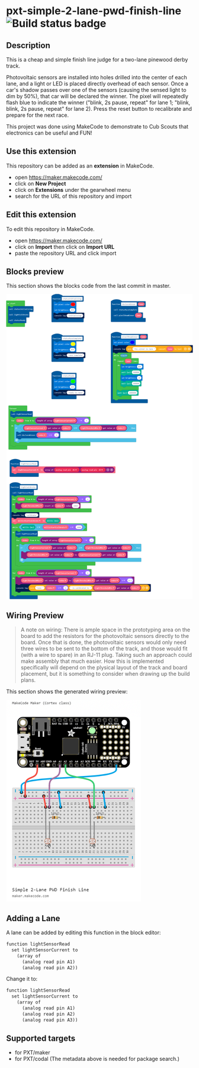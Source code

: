# pxt-simple-2-lane-pwd-finish-line ![Build status badge](https://github.com/ckxng/pxt-simple-pwd-finish-line-judge/workflows/MakeCode/badge.svg)

## Description

This is a cheap and simple finish line judge for a two-lane pinewood derby track.

Photovoltaic sensors are installed into holes drilled into the center of each lane, and a light or LED is placed directly overhead of each sensor.  Once a car's shadow passes over one of the sensors (causing the sensed light to dim by 50%), that car will be declared the winner.  The pixel will repeatedly flash blue to indicate the winner  ("blink, 2s pause, repeat" for lane 1; "blink, blink, 2s pause, repeat" for lane 2).  Press the reset button to recalibrate and prepare for the next race.

This project was done using MakeCode to demonstrate to Cub Scouts that electronics can be useful and FUN!

## Use this extension

This repository can be added as an **extension** in MakeCode.

* open https://maker.makecode.com/
* click on **New Project**
* click on **Extensions** under the gearwheel menu
* search for the URL of this repository and import

## Edit this extension

To edit this repository in MakeCode.

* open https://maker.makecode.com/
* click on **Import** then click on **Import URL**
* paste the repository URL and click import

## Blocks preview

This section shows the blocks code from the last commit in master.

![A rendered view of the blocks](https://github.com/ckxng/pxt-simple-pwd-finish-line-judge/raw/master/.makecode/blocks.png)

## Wiring Preview

> A note on wiring: There is ample space in the prototyping area on the board to add the resistors for the photovoltaic sensors directly to the board.  Once that is done, the photovoltaic sensors would only need three wires to be sent to the bottom of the track, and those would fit (with a wire to spare) in an RJ-11 plug.  Taking such an approach could make assembly that much easier.  How this is implemented specifically will depend on the plysical layout of the track and board placement, but it is something to consider when drawing up the build plans.

This section shows the generated wiring preview:

![A rendered view of the wiring](https://github.com/ckxng/pxt-simple-pwd-finish-line-judge/raw/master/.makecode/wiring.png)

## Adding a Lane

A lane can be added by editing this function in the block editor:

    function lightSensorRead
      set lightSensorCurrent to 
        (array of 
          (analog read pin A1)
          (analog read pin A2))

Change it to:

    function lightSensorRead
      set lightSensorCurrent to 
        (array of 
          (analog read pin A1)
          (analog read pin A2)
          (analog read pin A3))

## Supported targets

* for PXT/maker
* for PXT/codal
(The metadata above is needed for package search.)

